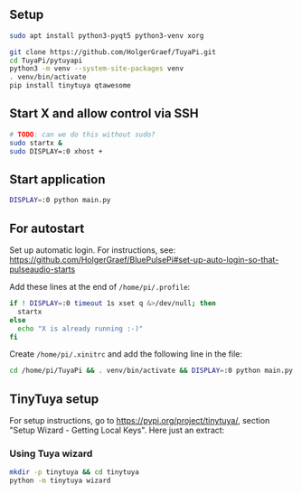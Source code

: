 ## Setup

```sh
sudo apt install python3-pyqt5 python3-venv xorg

git clone https://github.com/HolgerGraef/TuyaPi.git
cd TuyaPi/pytuyapi
python3 -m venv --system-site-packages venv
. venv/bin/activate
pip install tinytuya qtawesome
```

## Start X and allow control via SSH

```sh
# TODO: can we do this without sudo?
sudo startx &
sudo DISPLAY=:0 xhost +
```

## Start application

```sh
DISPLAY=:0 python main.py
```

## For autostart

Set up automatic login. For instructions, see:
https://github.com/HolgerGraef/BluePulsePi#set-up-auto-login-so-that-pulseaudio-starts

Add these lines at the end of `/home/pi/.profile`:

```sh
if ! DISPLAY=:0 timeout 1s xset q &>/dev/null; then
  startx
else
  echo "X is already running :-)"
fi
```

Create `/home/pi/.xinitrc` and add the following line in the file:

```sh
cd /home/pi/TuyaPi && . venv/bin/activate && DISPLAY=:0 python main.py
```

## TinyTuya setup

For setup instructions, go to https://pypi.org/project/tinytuya/, section "Setup Wizard - Getting Local Keys".
Here just an extract:

### Using Tuya wizard

```sh
mkdir -p tinytuya && cd tinytuya
python -m tinytuya wizard
```
